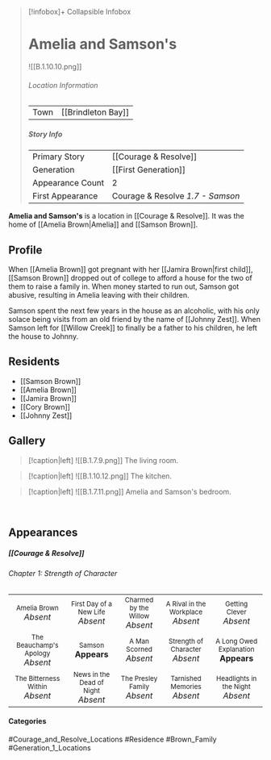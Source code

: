 > [!infobox]+ Collapsible Infobox
> # Amelia and Samson's
> ![[B.1.10.10.png]] 
> ###### Location Information
> |  |  | 
> | ---- | ---- | 
> | Town | [[Brindleton Bay]] | 
> 
> ##### Story Info
> |  |  | 
> | ---- | ---- | 
> | Primary Story | [[Courage & Resolve]] | 
> | Generation | [[First Generation]]|
> | Appearance Count | 2 | 
> | First Appearance | Courage & Resolve *1.7 - Samson*

**Amelia and Samson's** is a location in [[Courage & Resolve]]. It was the home of [[Amelia Brown|Amelia]] and [[Samson Brown]].

## Profile
When [[Amelia Brown]] got pregnant with her [[Jamira Brown|first child]], [[Samson Brown]] dropped out of college to afford a house for the two of them to raise a family in. When money started to run out, Samson got abusive, resulting in Amelia leaving with their children.

Samson spent the next few years in the house as an alcoholic, with his only solace being visits from an old friend by the name of [[Johnny Zest]]. When Samson left for [[Willow Creek]] to finally be a father to his children, he left the house to Johnny.

## Residents
- [[Samson Brown]]
- [[Amelia Brown]]
- [[Jamira Brown]]
- [[Cory Brown]]
- [[Johnny Zest]]

## Gallery
> [!caption|left]
> ![[B.1.7.9.png]] 
> The living room.

> [!caption|left]
> ![[B.1.10.12.png]] 
> The kitchen.

> [!caption|left]
> ![[B.1.7.11.png]] 
> Amelia and Samson's bedroom.

<br style="clear:both; margin: 0; padding: 0" />

## Appearances
##### [[Courage & Resolve]]
###### Chapter 1: Strength of Character

|                                                                       |                                                                         |                                                                     |                                                                        |                                                                          |
| --------------------------------------------------------------------- | ----------------------------------------------------------------------- | ------------------------------------------------------------------- | ---------------------------------------------------------------------- | ------------------------------------------------------------------------ |
| <center><font size=2>Amelia Brown<br><font size=3>*Absent*            | <center><font size=2>First Day of a New Life<br><font size=3>*Absent*   | <center><font size=2>Charmed by the Willow<br><font size=3>*Absent* | <center><font size=2>A Rival in the Workplace<br><font size=3>*Absent* | <center><font size=2>Getting Clever<br><font size=3>*Absent*             |
| <center><font size=2>The Beauchamp's Apology<br><font size=3>*Absent* | <center><font size=2>Samson<br><font size=3>**Appears**                 | <center><font size=2>A Man Scorned<br><font size=3>*Absent*         | <center><font size=2>Strength of Character<br><font size=3>*Absent*    | <center><font size=2>A Long Owed Explanation<br><font size=3>**Appears** |
| <center><font size=2>The Bitterness Within<br><font size=3>*Absent*   | <center><font size=2>News in the Dead of Night<br><font size=3>*Absent* | <center><font size=2>The Presley Family<br><font size=3>*Absent*    | <center><font size=2>Tarnished Memories<br><font size=3>*Absent*       | <center><font size=2>Headlights in the Night<br><font size=3>*Absent*  |

#### Categories
#Courage_and_Resolve_Locations #Residence #Brown_Family #Generation_1_Locations
